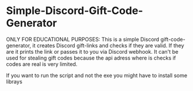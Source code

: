 # Simple-Discord-Gift-Code-Generator
ONLY FOR EDUCATIONAL PURPOSES: This is a simple Discord gift-code-generator, it creates Discord gift-links and checks if they are valid. If they are it prints the link or passes it to you via Discord webhook. It can't be used for stealing gift codes because the api adress where is checks if codes are real is very limited.


If you want to run the script and not the exe you might have to install some librays
